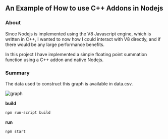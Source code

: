 ## An Example of How to use C++ Addons in Nodejs

### About

Since Nodejs is implemented using the V8 Javascript engine, which is written in C++, I wanted to now how I could interact with V8 directly, and if there would be any large performance benefits.

In this project I have implemented a simple floating point summation function using a C++ addon and native Nodejs.

### Summary

The data used to construct this graph is available in data.csv.

![graph](/Users/JordanChalupka/winter/native-cpp-test/graph.png)



**build**

```bash
npm run-script build
```

**run**

```bash
npm start
```



